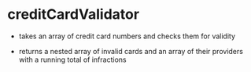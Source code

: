 # creditCardValidator

- takes an array of credit card numbers and checks them for validity

- returns a nested array of invalid cards and an array of their providers with a running total of infractions
